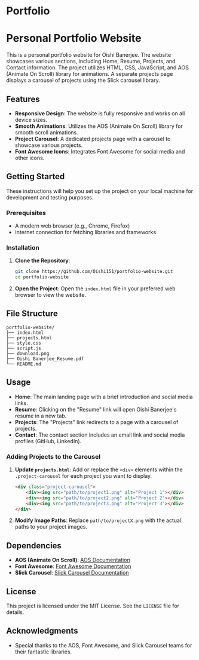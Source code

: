 # Portfolio

# Personal Portfolio Website

This is a personal portfolio website for Oishi Banerjee. The website showcases various sections, including Home, Resume, Projects, and Contact information. The project utilizes HTML, CSS, JavaScript, and AOS (Animate On Scroll) library for animations. A separate projects page displays a carousel of projects using the Slick carousel library.

## Features

- **Responsive Design**: The website is fully responsive and works on all device sizes.
- **Smooth Animations**: Utilizes the AOS (Animate On Scroll) library for smooth scroll animations.
- **Project Carousel**: A dedicated projects page with a carousel to showcase various projects.
- **Font Awesome Icons**: Integrates Font Awesome for social media and other icons.

## Getting Started

These instructions will help you set up the project on your local machine for development and testing purposes.

### Prerequisites

- A modern web browser (e.g., Chrome, Firefox)
- Internet connection for fetching libraries and frameworks

### Installation

1. **Clone the Repository**:
    ```sh
    git clone https://github.com/Oishi151/portfolio-website.git
    cd portfolio-website
    ```

2. **Open the Project**:
    Open the `index.html` file in your preferred web browser to view the website.

## File Structure

```plaintext
portfolio-website/
├── index.html
├── projects.html
├── style.css
├── script.js
├── download.png
├── Oishi Banerjee_Resume.pdf
└── README.md
```

## Usage

- **Home**: The main landing page with a brief introduction and social media links.
- **Resume**: Clicking on the "Resume" link will open Oishi Banerjee's resume in a new tab.
- **Projects**: The "Projects" link redirects to a page with a carousel of projects.
- **Contact**: The contact section includes an email link and social media profiles (GitHub, LinkedIn).

### Adding Projects to the Carousel

1. **Update `projects.html`**:
    Add or replace the `<div>` elements within the `.project-carousel` for each project you want to display.

    ```html
    <div class="project-carousel">
        <div><img src="path/to/project1.png" alt="Project 1"></div>
        <div><img src="path/to/project2.png" alt="Project 2"></div>
        <div><img src="path/to/project3.png" alt="Project 3"></div>
    </div>
    ```

2. **Modify Image Paths**:
    Replace `path/to/projectX.png` with the actual paths to your project images.

## Dependencies

- **AOS (Animate On Scroll)**: [AOS Documentation](https://michalsnik.github.io/aos/)
- **Font Awesome**: [Font Awesome Documentation](https://fontawesome.com/)
- **Slick Carousel**: [Slick Carousel Documentation](https://kenwheeler.github.io/slick/)

## License

This project is licensed under the MIT License. See the `LICENSE` file for details.

## Acknowledgments

- Special thanks to the AOS, Font Awesome, and Slick Carousel teams for their fantastic libraries.

